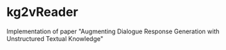 # kg2vReader
Implementation of paper "Augmenting Dialogue Response Generation with Unstructured Textual Knowledge"
